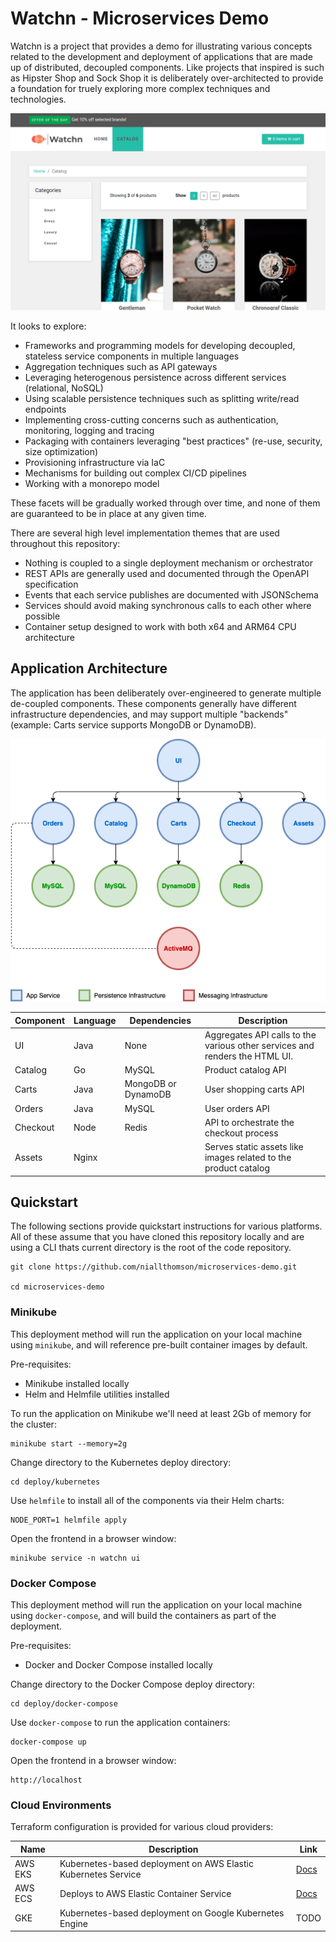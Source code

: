 # Watchn - Microservices Demo

Watchn is a project that provides a demo for illustrating various concepts related to the development and deployment of applications that are made up of distributed, decoupled components. Like projects that inspired is such as Hipster Shop and Sock Shop it is deliberately over-architected to provide a foundation for truely exploring more complex techniques and technologies.

![Screenshot](/docs/images/screenshot.png)

It looks to explore:
- Frameworks and programming models for developing decoupled, stateless service components in multiple languages
- Aggregation techniques such as API gateways
- Leveraging heterogenous persistence across different services (relational, NoSQL)
- Using scalable persistence techniques such as splitting write/read endpoints
- Implementing cross-cutting concerns such as authentication, monitoring, logging and tracing
- Packaging with containers leveraging "best practices" (re-use, security, size optimization)
- Provisioning infrastructure via IaC
- Mechanisms for building out complex CI/CD pipelines
- Working with a monorepo model

These facets will be gradually worked through over time, and none of them are guaranteed to be in place at any given time.

There are several high level implementation themes that are used throughout this repository:
- Nothing is coupled to a single deployment mechanism or orchestrator
- REST APIs are generally used and documented through the OpenAPI specification
- Events that each service publishes are documented with JSONSchema
- Services should avoid making synchronous calls to each other where possible
- Container setup designed to work with both x64 and ARM64 CPU architecture

## Application Architecture

The application has been deliberately over-engineered to generate multiple de-coupled components. These components generally have different infrastructure dependencies, and may support multiple "backends" (example: Carts service supports MongoDB or DynamoDB).

![Architecture](/docs/images/architecture.png)

| Component | Language | Dependencies        | Description                                                                 |
|-----------|----------|---------------------|-----------------------------------------------------------------------------|
| UI        | Java     | None                | Aggregates API calls to the various other services and renders the HTML UI. |
| Catalog   | Go       | MySQL               | Product catalog API                                                         |
| Carts     | Java     | MongoDB or DynamoDB | User shopping carts API                                                     |
| Orders    | Java     | MySQL               | User orders API                                                             |
| Checkout  | Node     | Redis               | API to orchestrate the checkout process                                     |
| Assets    | Nginx    |                     | Serves static assets like images related to the product catalog             |


## Quickstart

The following sections provide quickstart instructions for various platforms. All of these assume that you have cloned this repository locally and are using a CLI thats current directory is the root of the code repository.

```
git clone https://github.com/niallthomson/microservices-demo.git

cd microservices-demo
```

### Minikube

This deployment method will run the application on your local machine using `minikube`, and will reference pre-built container images by default.

Pre-requisites:
- Minikube installed locally
- Helm and Helmfile utilities installed

To run the application on Minikube we'll need at least 2Gb of memory for the cluster:

```
minikube start --memory=2g
```

Change directory to the Kubernetes deploy directory:

```
cd deploy/kubernetes
```

Use `helmfile` to install all of the components via their Helm charts:

```
NODE_PORT=1 helmfile apply
```

Open the frontend in a browser window:

```
minikube service -n watchn ui
```

### Docker Compose

This deployment method will run the application on your local machine using `docker-compose`, and will build the containers as part of the deployment.

Pre-requisites:
- Docker and Docker Compose installed locally

Change directory to the Docker Compose deploy directory:

```
cd deploy/docker-compose
```

Use `docker-compose` to run the application containers:

```
docker-compose up
```

Open the frontend in a browser window:

```
http://localhost
```

### Cloud Environments

Terraform configuration is provided for various cloud providers:

| Name | Description | Link |
|------|-------------|------|
| AWS EKS | Kubernetes-based deployment on AWS Elastic Kubernetes Service | [Docs](/deploy/terraform/eks-single-region/README.md) |
| AWS ECS | Deploys to AWS Elastic Container Service | [Docs](/deploy/terraform/ecs-single-region/README.md) |
| GKE | Kubernetes-based deployment on Google Kubernetes Engine | TODO |